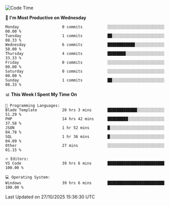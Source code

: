 <!--START_SECTION:waka-->
![Code Time](http://img.shields.io/badge/Code%20Time-6%2C205%20hrs%2057%20mins-blue)

📅 **I'm Most Productive on Wednesday** 

```text
Monday                   0 commits           ░░░░░░░░░░░░░░░░░░░░░░░░░   00.00 % 
Tuesday                  1 commits           ██░░░░░░░░░░░░░░░░░░░░░░░   08.33 % 
Wednesday                6 commits           ████████████░░░░░░░░░░░░░   50.00 % 
Thursday                 4 commits           ████████░░░░░░░░░░░░░░░░░   33.33 % 
Friday                   0 commits           ░░░░░░░░░░░░░░░░░░░░░░░░░   00.00 % 
Saturday                 0 commits           ░░░░░░░░░░░░░░░░░░░░░░░░░   00.00 % 
Sunday                   1 commits           ██░░░░░░░░░░░░░░░░░░░░░░░   08.33 % 
```


📊 **This Week I Spent My Time On** 

```text
💬 Programming Languages: 
Blade Template           20 hrs 3 mins       █████████████░░░░░░░░░░░░   51.29 % 
PHP                      14 hrs 42 mins      █████████░░░░░░░░░░░░░░░░   37.58 % 
JSON                     1 hr 52 mins        █░░░░░░░░░░░░░░░░░░░░░░░░   04.78 % 
SQL                      1 hr 36 mins        █░░░░░░░░░░░░░░░░░░░░░░░░   04.09 % 
Other                    27 mins             ░░░░░░░░░░░░░░░░░░░░░░░░░   01.15 % 

🔥 Editors: 
VS Code                  39 hrs 6 mins       █████████████████████████   100.00 % 

💻 Operating System: 
Windows                  39 hrs 6 mins       █████████████████████████   100.00 % 
```


 Last Updated on 27/10/2025 15:36:30 UTC
<!--END_SECTION:waka-->
